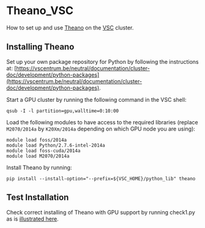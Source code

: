 # Theano_VSC

How to set up and use [Theano](https://github.com/Theano/Theano) on the [VSC](https://vscentrum.be/) cluster.

## Installing Theano

Set up your own package repository for Python by following the instructions at: 
[https://vscentrum.be/neutral/documentation/cluster-doc/development/python-packages](https://vscentrum.be/neutral/documentation/cluster-doc/development/python-packages).

Start a GPU cluster by running the following command in the VSC shell:

    qsub -I -l partition=gpu,walltime=0:10:00

Load the following modules to have access to the required libraries (replace `M2070/2014a` by `K20Xm/2014a` depending on which GPU node you are using):

    module load foss/2014a
    module load Python/2.7.6-intel-2014a
    module load foss-cuda/2014a
    module load M2070/2014a

Install Theano by running:

    pip install --install-option="--prefix=${VSC_HOME}/python_lib" theano

## Test Installation

Check correct installing of Theano with GPU support by running check1.py as is [illustrated here](http://deeplearning.net/software/theano/tutorial/using_gpu.html).